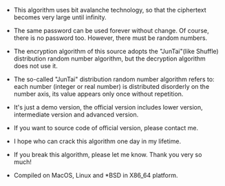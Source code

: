 * This algorithm uses bit avalanche technology, so that the ciphertext becomes very large until infinity.
* The same password can be used forever without change. Of course, there is no password too. However, there must be random numbers.
* The encryption algorithm of this source adopts the "JunTai"(like Shuffle) distribution random number algorithm, but the decryption algorithm does not use it.
* The so-called "JunTai" distribution random number algorithm refers to: each number (integer or real number) is distributed disorderly on the number axis, its value appears only once without repetition.

* It's just a demo version, the official version includes lower version, intermediate version and advanced version.
* If you want to source code of official version, please contact me.
* I hope who can crack this algorithm one day in my lifetime.
* If you break this algorithm, please let me know. Thank you very so much!

* Compiled on MacOS, Linux and *BSD in X86_64 platform.
